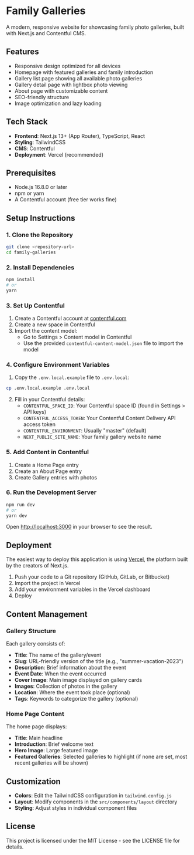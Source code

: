 # Family Galleries

A modern, responsive website for showcasing family photo galleries, built with Next.js and Contentful CMS.

## Features

- Responsive design optimized for all devices
- Homepage with featured galleries and family introduction
- Gallery list page showing all available photo galleries
- Gallery detail page with lightbox photo viewing
- About page with customizable content
- SEO-friendly structure
- Image optimization and lazy loading

## Tech Stack

- **Frontend**: Next.js 13+ (App Router), TypeScript, React
- **Styling**: TailwindCSS
- **CMS**: Contentful
- **Deployment**: Vercel (recommended)

## Prerequisites

- Node.js 16.8.0 or later
- npm or yarn
- A Contentful account (free tier works fine)

## Setup Instructions

### 1. Clone the Repository

```bash
git clone <repository-url>
cd family-galleries
```

### 2. Install Dependencies

```bash
npm install
# or
yarn
```

### 3. Set Up Contentful

1. Create a Contentful account at [contentful.com](https://www.contentful.com/)
2. Create a new space in Contentful
3. Import the content model:
   - Go to Settings > Content model in Contentful
   - Use the provided `contentful-content-model.json` file to import the model

### 4. Configure Environment Variables

1. Copy the `.env.local.example` file to `.env.local`:

```bash
cp .env.local.example .env.local
```

2. Fill in your Contentful details:
   - `CONTENTFUL_SPACE_ID`: Your Contentful space ID (found in Settings > API keys)
   - `CONTENTFUL_ACCESS_TOKEN`: Your Contentful Content Delivery API access token
   - `CONTENTFUL_ENVIRONMENT`: Usually "master" (default)
   - `NEXT_PUBLIC_SITE_NAME`: Your family gallery website name

### 5. Add Content in Contentful

1. Create a Home Page entry
2. Create an About Page entry
3. Create Gallery entries with photos

### 6. Run the Development Server

```bash
npm run dev
# or
yarn dev
```

Open [http://localhost:3000](http://localhost:3000) in your browser to see the result.

## Deployment

The easiest way to deploy this application is using [Vercel](https://vercel.com), the platform built by the creators of Next.js.

1. Push your code to a Git repository (GitHub, GitLab, or Bitbucket)
2. Import the project in Vercel
3. Add your environment variables in the Vercel dashboard
4. Deploy

## Content Management

### Gallery Structure

Each gallery consists of:
- **Title**: The name of the gallery/event
- **Slug**: URL-friendly version of the title (e.g., "summer-vacation-2023")
- **Description**: Brief information about the event
- **Event Date**: When the event occurred
- **Cover Image**: Main image displayed on gallery cards
- **Images**: Collection of photos in the gallery
- **Location**: Where the event took place (optional)
- **Tags**: Keywords to categorize the gallery (optional)

### Home Page Content

The home page displays:
- **Title**: Main headline
- **Introduction**: Brief welcome text
- **Hero Image**: Large featured image
- **Featured Galleries**: Selected galleries to highlight (if none are set, most recent galleries will be shown)

## Customization

- **Colors**: Edit the TailwindCSS configuration in `tailwind.config.js`
- **Layout**: Modify components in the `src/components/layout` directory
- **Styling**: Adjust styles in individual component files

## License

This project is licensed under the MIT License - see the LICENSE file for details.
